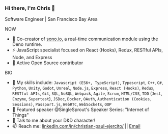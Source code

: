 ### Hi there, I'm Chris 👋

<!--
**chris-paul-ejercito/chris-paul-ejercito** is a ✨ _special_ ✨ repository because its `README.md` (this file) appears on your GitHub profile.

Here are some ideas to get you started:

- 🔭 I’m currently working on ...
- 🌱 I’m currently learning ...
- 👯 I’m looking to collaborate on ...
- 🤔 I’m looking for help with ...
- 💬 Ask me about ...
- 📫 How to reach me: ...
- 😄 Pronouns: ...
- ⚡ Fun fact: ...
-->

Software Engineer | San Francisco Bay Area

NOW
- 🔭 Co-creator of [sono.io](https://sono.land/), a real-time communication module using the Deno runtime.
- ⚡️ JavaScript specialist focused on React (Hooks), Redux, RESTful APIs, Node, and Express
- 👯 Active Open Source contributor  

BIO
- 🔧 My skills include: `Javascript (ES6+, TypeScript)`, `Typescript`, `C++`, `C#`, `Python`, `Unity`, `Godot`, `Unreal`, `Node.js`, `Express`, `React (Hooks)`, `Redux`, `RESTful APIs`, `Git`, `SQL`, `NoSQL`, `Webpack`, `Agile`, `Scrum`, `HTML/CSS`, `TDD` (`Jest`, `Enzyme`, `Supertest`), `JSDoc`, `Docker`, `OAuth`, `Authentication (Cookies, Sessions)`, `Passport.js`, `WebRTC`, `WebSockets`, `OOP`
- 🌱 Featured speaker @SingleSprout's Speaker Series: "Internet of Things"
- 💬 Talk to me about your D&D character!
- 📫 Reach me: [linkedin.com/in/christian-paul-ejercito/](https://www.linkedin.com/in/christian-paul-ejercito/) || [Email](mailto:chris.paul.ejercito@gmail.com)
